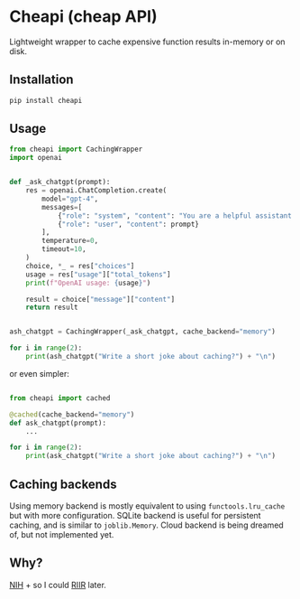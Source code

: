 # Cheapi (cheap API) 

Lightweight wrapper to cache expensive function results in-memory or on disk.


## Installation

```bash
pip install cheapi
```

## Usage

```python
from cheapi import CachingWrapper
import openai


def _ask_chatgpt(prompt):
    res = openai.ChatCompletion.create(
        model="gpt-4",
        messages=[
            {"role": "system", "content": "You are a helpful assistant for a software engineer."},
            {"role": "user", "content": prompt}
        ],
        temperature=0,
        timeout=10,
    )
    choice, *_ = res["choices"]
    usage = res["usage"]["total_tokens"]
    print(f"OpenAI usage: {usage}")

    result = choice["message"]["content"]
    return result


ash_chatgpt = CachingWrapper(_ask_chatgpt, cache_backend="memory")

for i in range(2):
    print(ash_chatgpt("Write a short joke about caching?") + "\n")
```
or even simpler:
```python

from cheapi import cached

@cached(cache_backend="memory")
def ask_chatgpt(prompt):
    ...

for i in range(2):
    print(ask_chatgpt("Write a short joke about caching?") + "\n")
```

## Caching backends

Using memory backend is mostly equivalent to using `functools.lru_cache` but with more configuration.
SQLite backend is useful for persistent caching, and is similar to `joblib.Memory`.
Cloud backend is being dreamed of, but not implemented yet.

## Why? 

[NIH](https://en.wikipedia.org/wiki/Not_invented_here) + so I could [RIIR](https://www.urbandictionary.com/define.php?term=riir) later.
